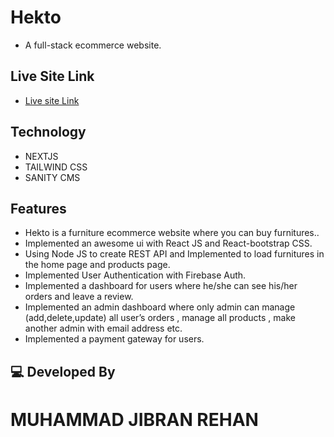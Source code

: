 # Hekto 
- A full-stack ecommerce website.

## Live Site Link
- [Live site Link](https://heiko-31fbb.web.app/)

## Technology

- NEXTJS
- TAILWIND CSS
- SANITY CMS

## Features

- Hekto  is a furniture ecommerce website  where you can buy furnitures..
- Implemented an awesome ui with React JS and React-bootstrap CSS.
- Using Node JS to create REST API and Implemented to load furnitures in the home page and products page.
- Implemented User Authentication with Firebase Auth.
- Implemented a dashboard for users where he/she can see his/her orders and leave a review.
- Implemented an admin dashboard where only admin can manage (add,delete,update) all user’s orders , manage all products , make another admin with email address etc.
- Implemented a payment gateway for users.

## 💻 Developed By
# MUHAMMAD JIBRAN REHAN
